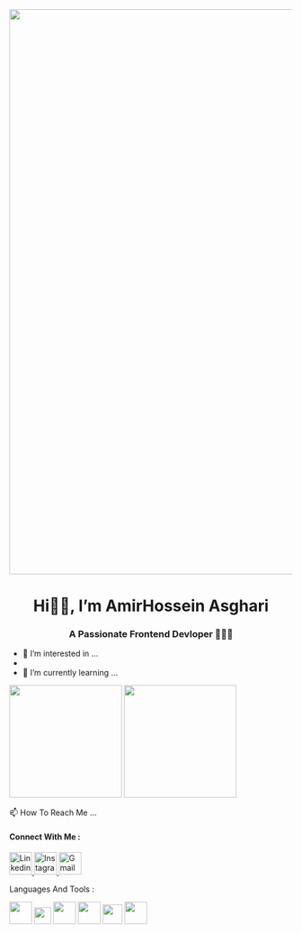 <img src="https://miro.medium.com/v2/resize:fit:1358/1*SazB8drLx74W-bFBqag9zA.gif" width="1005px">

<!--- Header --->

<div align="center">
  <h1>Hi👋🏻, I’m AmirHossein Asghari</h1>
</div>

<div align="center">
<h3> A Passionate Frontend Devloper 🧑🏻‍💻 </h3>
</div>


- 👀 I’m interested in ...
- 
- 🌱 I’m currently learning ...

<img src="https://mir-s3-cdn-cf.behance.net/project_modules/hd/06f21a161921919.63cd7887d0a70.gif" width="200px">



<img src="https://raw.githubusercontent.com/gist/vininjr/d29bb07bdadb41e4b0923bc8fa748b1a/raw/88f20c9d749d756be63f22b09f3c4ac570bc5101/programming.gif" width="200px">



<!--- Connect With Me Gif --->
📫 How To Reach Me ...
<h4> Connect With Me : </h4>

<a href="https://www.linkedin.com"> <img src="https://cliply.co/wp-content/uploads/2021/02/372102050_LINKEDIN_ICON_TRANSPARENT_1080.gif" alt="Linkedin Profile" width="40" height="40"> </a> 
<a href="https://www.instagram.com/amirhossein_asgharie?igsh=b2RscmhmMTJlZ255&utm_source=qr"> <img src="https://cliply.co/wp-content/uploads/2019/07/371907300_INSTAGRAM_ICON_TRANSPARENT_400.gif" alt="Instagram Profile" width="40" height="40"> </a> 
<a href="mailto:amirhossein.asghari@outlook.com"> <img src="https://media.giphy.com/media/v1.Y2lkPTc5MGI3NjExbDgyMXZkNjkxNHhvZ2MwN3Z0cWI1MDhsbHEyY2V3NmE4OXN4dWJxOSZlcD12MV9pbnRlcm5hbF9naWZfYnlfaWQmY3Q9cw/MSl6ARLendLEnjmiud/source.gif" alt="Gmail Profile" width="40" height="40"> </a> 


<!--- Languages Gif --->
Languages And Tools : 

<img src="https://upload.wikimedia.org/wikipedia/commons/thumb/6/61/HTML5_logo_and_wordmark.svg/2048px-HTML5_logo_and_wordmark.svg.png" width="40px"> <img src="https://upload.wikimedia.org/wikipedia/commons/thumb/d/d5/CSS3_logo_and_wordmark.svg/1452px-CSS3_logo_and_wordmark.svg.png" width="30px">  <img src="https://upload.wikimedia.org/wikipedia/commons/thumb/b/ba/Javascript_badge.svg/946px-Javascript_badge.svg.png" width="40px">  <img src="https://upload.wikimedia.org/wikipedia/commons/thumb/a/a7/React-icon.svg/2300px-React-icon.svg.png" width="40px">   <img src="https://upload.wikimedia.org/wikipedia/commons/thumb/c/c3/Python-logo-notext.svg/1869px-Python-logo-notext.svg.png" width="35px"> 
  <img src="https://upload.wikimedia.org/wikipedia/commons/thumb/3/3f/Git_icon.svg/2048px-Git_icon.svg.png" width="40px">
  <!--- <img src="https://developer.apple.com/swift/images/swift-og.png" width="40px"> --->

  
<!---
AH-Asghari/AH-Asghari is a ✨ special ✨ repository because its `README.md` (this file) appears on your GitHub profile.
You can click the Preview link to take a look at your changes.
--->
